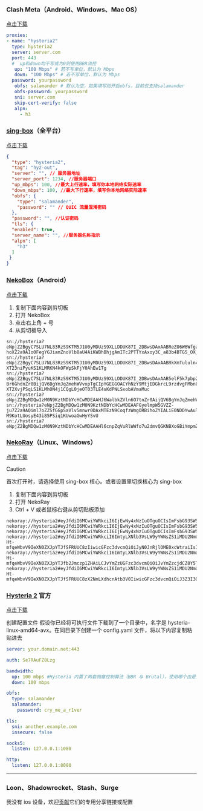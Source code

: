 ### Clash Meta（Android、Windows、Mac OS）
[点击下载](https://wiki.metacubex.one/startup/client/)
```yaml
proxies:
- name: "hysteria2"
  type: hysteria2
  server: server.com
  port: 443
  #  up和down均不写或为0则使用BBR流控
   up: "100 Mbps" # 若不写单位，默认为 Mbps
   down: "100 Mbps" # 若不写单位，默认为 Mbps
  password: yourpassword
   obfs: salamander # 默认为空，如果填写则开启obfs，目前仅支持salamander
   obfs-password: yourpassword
   sni: server.com
   skip-cert-verify: false
   alpn:
     - h3
```

### [sing-box](https://github.com/SagerNet/sing-box)（全平台）
[点击下载](https://github.com/SagerNet/sing-box/releases/tag/v1.8.6)
```json
{
  "type": "hysteria2",
  "tag": "hy2-out",
  "server": "", // 服务器地址
  "server_port": 1234, //服务器端口
  "up_mbps": 100, //最大上行速率，填写你本地网络实际速率
  "down_mbps": 100, //最大下行速率，填写你本地网络实际速率
  "obfs": {
    "type": "salamander",
    "password": "" // QUIC 流量混淆密码
  },
  "password": "", //认证密码
  "tls": {
  "enabled": true,
  "server_name": "", //服务器名称指示
  "alpn": [
    "h3"
  ]
 }
}
```

### [NekoBox](https://github.com/MatsuriDayo/NekoBoxForAndroid)（Android） 
[点击下载](https://github.com/MatsuriDayo/NekoBoxForAndroid/releases/tag/1.2.9)
1. 复制下面内容到剪切板
2. 打开 NekoBox
3. 点击右上角 + 号
4. 从剪切板导入
```
sn://hysteria?eNpjZ2BgyC7SLU7NL83RzS9KTM5J1U0yMDUzS9XLLDDUK87I_2DBwsDAxAABReZO6W6Wfga-hoXZ2a9AIo0FegYGJiamZnoVlb8aU4AiKWBhBhjgAmITc2PTTYxAxoy3C_a83b4BTG5_OX_l09l74z0qi0tSizITjeI9QkIC9I0bGwGgsi1n
sn://hysteria?eNpjZ2BgyC7SLU7NL83RzS9KTM5J1U0yMDUzS9XLLDDUK87I_2DBwsDAxAABRkXmTululn4GvoaF2dmvQEL5SWnFqKIFegYGJiamZnoVlb8aU4BKQJihkQEGuIDYxNzYdDMjkDHr7YI9b7dvAJPbX85f-XT23niPyuKS1KLMRKN4kOFWpSkFjY0AhEw1Tg
sn://hysteria?eNpjZ2BgyC7SLU7NL83RzS9KTM5J1U0yMDUzS9XLLDDUK87I_2DBwsDAxAAB5elF5k7pbpZ-Br6GhdnZr0BijQV6BgYmJqZmehWVvxpTgCIpYGEGGOACYhNzY9MtjEDGkrcL9rzdvgFMbn85f-XT2XvjPSqLS1KLMhON4j1CQgL0jeOT03TLE4sKdPNLSxobAVmaMuc
sn://hysteria?eNpjZ2BgMDQw1zM0N9KztNDbYcHCwMDEAAHJ6WalbkZVln6O7tnZr0AijQV6BgYmJqZmehWVvxpTgCIpYGEGGOACYhOTzYxAasbbBXvebt8FJnc839f3dPbeeI_K4pLUosxEo3iPkJAAfePGRgAv1iTt
sn://hysteria?eNpjZ2BgMDQw1zM0N9KztNDbYcHCwMDEAAFGyelmpW5GVZZ-ju7Z2a9AQiml7oZZSfGGpSaVlv5mnwr0DAxMTEzN9CoqfzWmgORBihoZYIALiE0NDDYwAulZbxfsebt9F5jc8Xxf39PZe-M9KotLUosyE43i85PSiq1KUwoaGwHyYSvU
sn://hysteria?eNpjZ2BgMDQw1zM0N9KztNDbYcHCwMDEAAHl6cnpZqVuRlWWfo7u2dmvQGKNBXoGBiYmpmZ6FZW_GlOAIilgYQYY4AJiUwODjYxAesnbBXvebt8FJnc839f3dPbeeI_K4pLUosxEo3iPkJAAfeP45DTd8sSiAt380pLGRgCJcSqW
```


### [NekoRay](https://github.com/MatsuriDayo/nekoray)（Linux、Windows）
[点击下载](https://github.com/MatsuriDayo/nekoray/releases/tag/3.26)

> [!CAUTION]
> 首次打开时，请选择使用 sing-box 核心。或者设置里切换核心为 sing-box


1. 复制下面内容到剪切板
2. 打开 NekoRay
3. Ctrl + V 或者鼠标右键从剪切贴板添加

```
nekoray://hysteria2#eyJfdiI6MCwiYWRkciI6IjEwNy4xNzIuOTguOCIsImFsbG93SW5zZWN1cmUiOmZhbHNlLCJjb25uZWN0aW9uUmVjZWl2ZVdpbmRvdyI6MCwiZGlzYWJsZU10dURpc2NvdmVyeSI6ZmFsc2UsImRpc2FibGVTbmkiOmZhbHNlLCJkb3dubG9hZE1icHMiOjEwMCwiZm9yY2VFeHRlcm5hbCI6ZmFsc2UsImhvcEludGVydmFsIjoxMCwibmFtZSI6IvCfh7rwn4e4576O5Zu9X0h5c3RlcmlhMl9IVFRQLzMiLCJwYXNzd29yZCI6ImNnNnVGMno5TkFHa2tqIiwicG9ydCI6NDQzLCJzbmkiOiJwLjAwNDQ1Ni54eXoiLCJzdHJlYW1SZWNlaXZlV2luZG93IjowLCJ1cGxvYWRNYnBzIjoxMDB9
nekoray://hysteria2#eyJfdiI6MCwiYWRkciI6IjEwNy4xNzIuOTguOCIsImFsbG93SW5zZWN1cmUiOmZhbHNlLCJjb25uZWN0aW9uUmVjZWl2ZVdpbmRvdyI6MCwiZGlzYWJsZU10dURpc2NvdmVyeSI6ZmFsc2UsImRpc2FibGVTbmkiOmZhbHNlLCJkb3dubG9hZE1icHMiOjEwMCwiZm9yY2VFeHRlcm5hbCI6ZmFsc2UsImhvcEludGVydmFsIjoxMCwibmFtZSI6IvCfh7rwn4e4576O5Zu9X0h5c3RlcmlhMl9IVFRQLzNfY2Ytd2FycC1vdXQiLCJwYXNzd29yZCI6IndnY2c2dUYyejlOQUdra2oiLCJwb3J0Ijo1MDAxLCJzbmkiOiJwLjAwNDQ1Ni54eXoiLCJzdHJlYW1SZWNlaXZlV2luZG93IjowLCJ1cGxvYWRNYnBzIjoxMDB9
nekoray://hysteria2#eyJfdiI6MCwiYWRkciI6IjEwNy4xNzIuOTguOCIsImFsbG93SW5zZWN1cmUiOmZhbHNlLCJjb25uZWN0aW9uUmVjZWl2ZVdpbmRvdyI6MCwiZGlzYWJsZU10dURpc2NvdmVyeSI6ZmFsc2UsImRpc2FibGVTbmkiOmZhbHNlLCJkb3dubG9hZE1icHMiOjEwMCwiZm9yY2VFeHRlcm5hbCI6ZmFsc2UsImhvcEludGVydmFsIjoxMCwibmFtZSI6IvCfh7rwn4e4576O5Zu9X0h5c3RlcmlhMl9vYmZzOnVkcCIsIm9iZnNQYXNzd29yZCI6ImR1RzFqYl8xdTR5OU82ciIsInBhc3N3b3JkIjoiMmNnNnVGMno5TkFHa2tqIiwicG9ydCI6NTAwMCwic25pIjoicC4wMDQ0NTYueHl6Iiwic3RyZWFtUmVjZWl2ZVdpbmRvdyI6MCwidXBsb2FkTWJwcyI6MTAwfQ==
nekoray://hysteria2#eyJfdiI6MCwiYWRkciI6ImtyLXNlb3VsLW9yYWNsZS1iMDU2NmUuaXAxLnNob3AiLCJhbGxvd0luc2VjdXJlIjpmYWxzZSwiY29ubmVjdGlvblJlY2VpdmVXaW5kb3ciOjAsImRpc2FibGVNdHVEaXNjb3ZlcnkiOmZhbHNlLCJkaXNhYmxlU25pIjpmYWxzZSwiZG93bmxvYWRNYnBzIjoxMDAsImZvcmNlRXh0ZXJuYWwiOmZhbHNlLCJob3BJbnRlcnZhbCI6MTAsIm5hbWUiOiLwn4ew8J-Ht-mfqeWbvV9IeXN0ZXJpYTJfSFRUUC8zIiwicGFzc3dvcmQiOiJyN0JnRjlOME0xcWtraiIsInBvcnQiOjQ3MzUyLCJzbmkiOiJwLjAwNDQ1Ni54eXoiLCJzdHJlYW1SZWNlaXZlV2luZG93IjowLCJ1cGxvYWRNYnBzIjoxMDB9
nekoray://hysteria2#eyJfdiI6MCwiYWRkciI6ImtyLXNlb3VsLW9yYWNsZS1iMDU2NmUuaXAxLnNob3AiLCJhbGxvd0luc2VjdXJlIjpmYWxzZSwiY29ubmVjdGlvblJlY2VpdmVXaW5kb3ciOjAsImRpc2FibGVNdHVEaXNjb3ZlcnkiOmZhbHNlLCJkaXNhYmxlU25pIjpmYWxzZSwiZG93bmxvYWRNYnBzIjoxMDAsImZvcmNlRXh0ZXJuYWwiOmZhbHNlLCJob3BJbnRlcnZhbCI6MTAsIm5hbWUiOiLwn4ew8J-Ht-mfqeWbvV9IeXN0ZXJpYTJfb2Jmczp1ZHAiLCJvYmZzUGFzc3dvcmQiOiJvYmZzcjdCZ0Y5TjBNMXFra2oiLCJwYXNzd29yZCI6IjJyN0JnRjlOME0xcWtraiIsInBvcnQiOjQ3MzUzLCJzbmkiOiJwLjAwNDQ1Ni54eXoiLCJzdHJlYW1SZWNlaXZlV2luZG93IjowLCJ1cGxvYWRNYnBzIjoxMDB9
nekoray://hysteria2#eyJfdiI6MCwiYWRkciI6ImtyLXNlb3VsLW9yYWNsZS1iMDU2NmUuaXAxLnNob3AiLCJhbGxvd0luc2VjdXJlIjpmYWxzZSwiY29ubmVjdGlvblJlY2VpdmVXaW5kb3ciOjAsImRpc2FibGVNdHVEaXNjb3ZlcnkiOmZhbHNlLCJkaXNhYmxlU25pIjpmYWxzZSwiZG93bmxvYWRNYnBzIjoxMDAsImZvcmNlRXh0ZXJuYWwiOmZhbHNlLCJob3BJbnRlcnZhbCI6MTAsIm5hbWUiOiLwn4ew8J-Ht-mfqeWbvV9IeXN0ZXJpYTJfSFRUUC8zX2NmLXdhcnAtb3V0IiwicGFzc3dvcmQiOiJ3Z3I3QmdGOU4wTTFxa2tqIiwicG9ydCI6NDczNTQsInNuaSI6InAuMDA0NDU2Lnh5eiIsInN0cmVhbVJlY2VpdmVXaW5kb3ciOjAsInVwbG9hZE1icHMiOjEwMH0=
```
### [Hysteria 2](https://github.com/apernet/hysteria) 官方
[点击下载](https://github.com/apernet/hysteria/releases/tag/app%2Fv2.2.4)

创建配置文件
假设你已经将可执行文件下载到了一个目录中，名字是 hysteria-linux-amd64-avx。在同目录下创建一个 config.yaml 文件，将以下内容复制粘贴进去

```yaml
server: your.domain.net:443 

auth: Se7RAuFZ8Lzg 

bandwidth: 
  up: 100 mbps #Hysteria 内置了两套拥塞控制算法（BBR 与 Brutal），使用哪个由是否提供了带宽值决定。 如果希望使用 BBR 而不是 Brutal，可以删除整个 bandwidth 部分。
  down: 100 mbps

obfs:
  type: salamander
  salamander:
    password: cry_me_a_r1ver

tls:
  sni: another.example.com 
  insecure: false 

socks5:
  listen: 127.0.0.1:1080 

http:
  listen: 127.0.0.1:8080
```

____
### Loon、Shadowrocket、Stash、Surge
我没有 ios 设备，欢迎[贡献](https://github.com/yvgbk/gbzzZ/issues)它们的专用分享链接或配置
